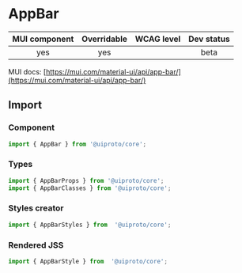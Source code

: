 # AppBar

MUI component | Overridable | WCAG level | Dev status
:-----------: | :---------: | :--------: | :------------:
yes | yes | | beta

MUI docs: [https://mui.com/material-ui/api/app-bar/](https://mui.com/material-ui/api/app-bar/)

## Import

### Component
```javascript
import { AppBar } from '@uiproto/core';
```
### Types
```javascript
import { AppBarProps } from '@uiproto/core';
import { AppBarClasses } from '@uiproto/core';
```

### Styles creator
```javascript
import { AppBarStyles } from  '@uiproto/core';
```

### Rendered JSS
```javascript
import { AppBarStyle } from  '@uiproto/core';
```
